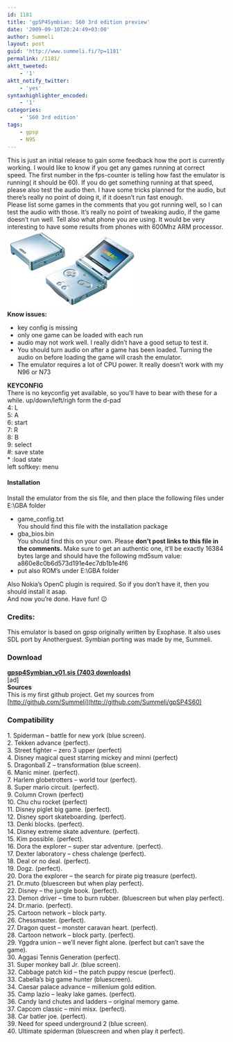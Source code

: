 ```yaml
---
id: 1181
title: 'gpSP4Symbian: S60 3rd edition preview'
date: '2009-09-10T20:24:49+03:00'
author: Summeli
layout: post
guid: 'http://www.summeli.fi/?p=1181'
permalink: /1181/
aktt_tweeted:
    - '1'
aktt_notify_twitter:
    - 'yes'
syntaxhighlighter_encoded:
    - '1'
categories:
    - 'S60 3rd edition'
tags:
    - gpsp
    - N95
---
```


This is just an initial release to gain some feedback how the port is currently working. I would like to know if you get any games running at correct speed. The first number in the fps-counter is telling how fast the emulator is running( it should be 60). If you do get something running at that speed, please also test the audio then. I have some tricks planned for the audio, but there’s really no point of doing it, if it doesn’t run fast enough.  
Please list some games in the comments that you got running well, so I can test the audio with those. It’s really no point of tweaking audio, if the game doesn’t run well. Tell also what phone you are using. It would be very interesting to have some results from phones with 600Mhz ARM processor.  
![](/jekyll-export/wp-content/uploads/2009/09/gba.jpg)  
**Know issues:**

- key config is missing
- only one game can be loaded with each run
- audio may not work well. I really didn’t have a good setup to test it.
- You should turn audio on after a game has been loaded. Turning the audio on before loading the game will crash the emulator.
- The emulator requires a lot of CPU power. It really doesn’t work with my N96 or N73

**KEYCONFIG**  
There is no keyconfig yet available, so you’ll have to bear with these for a while. up/down/left/righ form the d-pad  
4: L  
5: A  
6: start  
7: R  
8: B  
9: select  
\#: save state  
\* :load state  
left softkey: menu  
  
#### Installation    
Install the emulator from the sis file, and then place the following files under E:\\GBA folder

- game\_config.txt  
    You should find this file with the installation package
- gba\_bios.bin  
    You should find this on your own. Please **don’t post links to this file in the comments.** Make sure to get an authentic one, it’ll be exactly 16384 bytes large and should have the following md5sum value: a860e8c0b6d573d191e4ec7db1b1e4f6
- put also ROM’s under E:\\GBA folder

Also Nokia’s OpenC plugin is required. So if you don’t have it, then you should install it asap.  
And now you’re done. Have fun! 😉  
### Credits:

This emulator is based on gpsp originally written by Exophase. It also uses SDL port by Anotherguest. Symbian porting was made by me, Summeli.

### Download 
**[ gpsp4Symbian\_v01.sis (7403 downloads) ](http://summeli.com/download/11248/ "Version 0.1")**  
\[ad\]  
**Sources**  
This is my first github project. Get my sources from [http://github.com/Summeli](http://github.com/Summeli/gpSP4S60)  

### Compatibility
1\. Spiderman – battle for new york (blue screen).  
2\. Tekken advance (perfect).  
3\. Street fighter – zero 3 upper (perfect)  
4\. Disney magical quest starring mickey and minni (perfect)  
5\. Dragonball Z – transformation (blue screen).  
6\. Manic miner. (perfect).  
7\. Harlem globetrotters – world tour (perfect).  
8\. Super mario circuit. (perfect).  
9\. Column Crown (perfect)  
10\. Chu chu rocket (perfect)  
11\. Disney piglet big game. (perfect).  
12\. Disney sport skateboarding. (perfect).  
13\. Denki blocks. (perfect).  
14\. Disney extreme skate adventure. (perfect).  
15\. Kim possible. (perfect).  
16\. Dora the explorer – super star adventure. (perfect).  
17\. Dexter laboratory – chess chalenge (perfect).  
18\. Deal or no deal. (perfect).  
19\. Dogz. (perfect).  
20\. Dora the explorer – the search for pirate pig treasure (perfect).  
21\. Dr.muto (bluescreen but when play perfect).  
22\. Disney – the jungle book. (perfect).  
23\. Demon driver – time to burn rubber. (bluescreen but when play perfect).  
24\. Dr.mario. (perfect).  
25\. Cartoon network – block party.  
26\. Chessmaster. (perfect).  
27\. Dragon quest – monster caravan heart. (perfect).  
28\. Cartoon network – block party. (perfect).  
29\. Yggdra union – we’ll never fight alone. (perfect but can’t save the game).  
30\. Aggasi Tennis Generation (perfect).  
31\. Super monkey ball Jr. (blue screen).  
32\. Cabbage patch kid – the patch puppy rescue (perfect).  
33\. Cabella’s big game hunter (bluescreen).  
34\. Caesar palace advance – millenium gold edition.  
35\. Camp lazio – leaky lake games. (perfect).  
36\. Candy land chutes and ladders – original memory game.  
37\. Capcom classic – mini misx. (perfect).  
38\. Car batler joe. (perfect).  
39\. Need for speed underground 2 (blue screen).  
40\. Ultimate spiderman (bluescreen and when play it perfect).